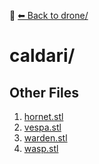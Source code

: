 📁 [⬅ Back to drone/](../README.md)

# caldari/


## Other Files
1. [hornet.stl](./hornet.stl)
2. [vespa.stl](./vespa.stl)
3. [warden.stl](./warden.stl)
4. [wasp.stl](./wasp.stl)